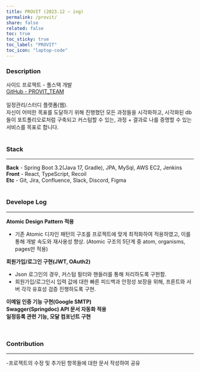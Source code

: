 ```yaml
---
title: PROVIT (2023.12 ~ ing)
permalink: /provit/
share: false
related: false
toc: true
toc_sticky: true
toc_label: "PROVIT"
toc_icon: "laptop-code"
---
```


### Description

사이드 프로젝트 - 풀스택 개발  
[GitHub - PROVIT_TEAM](https://github.com/orgs/PROVIT-TEAM/repositories)  
<br>
일정관리/스터디 플랫폼(웹).  
자신이 어떠한 목표를 도달하기 위해 진행했던 모든 과정들을 시각화하고, 시각화된 db들이 포트폴리오로처럼 구축되고 커스텀할 수 있는, 과정 + 결과로 나를 증명할 수 있는 서비스를 목표로 합니다.  
<br>

### Stack

---

**Back** - Spring Boot 3.2(Java 17, Gradle), JPA, MySql, AWS EC2, Jenkins  
**Front** - React, TypeScript, Recoil  
**Etc** - Git, Jira, Confluence, Slack, Discord, Figma  
<br>

### Develope Log

---

**Atomic Design Pattern 적용**

- 기존 Atomic 디자인 패턴의 구조를 프로젝트에 맞게 최적화하여 적용하였고, 이를 통해 개발 속도와 재사용성 향상.
  (Atomic 구조의 5단계 중 atom, organisms, pages만 적용)

**회원가입/로그인 구현(JWT, OAuth2)**

- Json 로그인의 경우, 커스텀 필터와 핸들러를 통해 처리하도록 구현함.
- 회원가입/로그인시 입력 값에 대한 빠른 피드백과 안정성 보장을 위해, 프론트와 서버 각각 유효성 검증 진행하도록 구현.

**이메일 인증 기능 구현(Google SMTP)**  
**Swagger(Springdoc) API 문서 자동화 적용**  
**일정등록 관련 기능, 모달 컴포넌트 구현**

<br>

### Contribution

---

-프로젝트의 수정 및 추가된 항목들에 대한 문서 작성하여 공유
